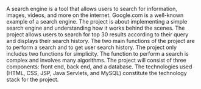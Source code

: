 A search engine is a tool that allows users to search for information, images, videos, and more on the internet.
Google.com is a well-known example of a search engine.
The project is about implementing a simple search engine and understanding how it works behind the scenes.
The project allows users to search for top 30 results according to their query and displays their search history.
The two main functions of the project are to perform a search and to get user search history.
The project only includes two functions for simplicity.
The function to perform a search is complex and involves many algorithms.
The project will consist of three components: front end, back end, and a database.
The technologies used (HTML, CSS, JSP, Java Servlets, and MySQL) constitute the technology stack for the project.
